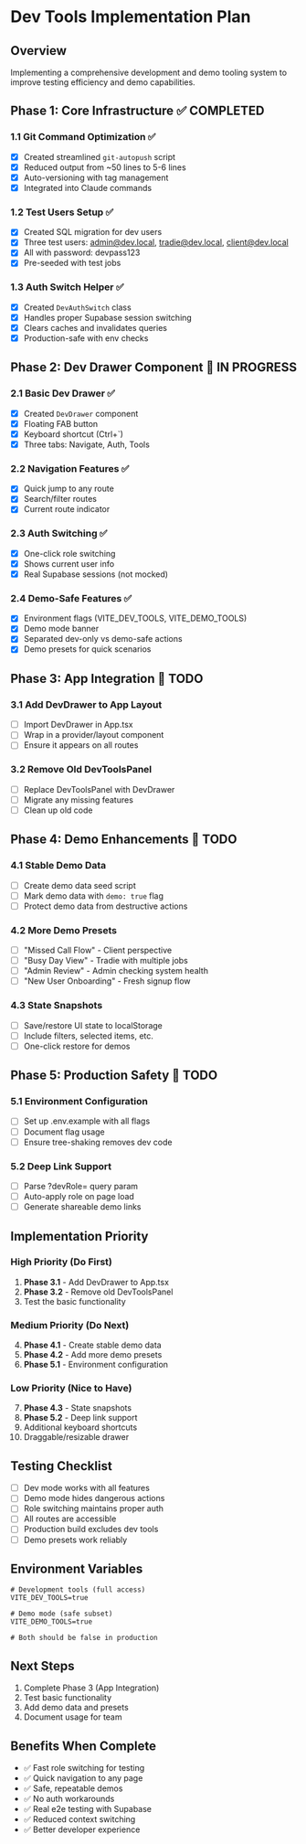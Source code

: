 # Dev Tools Implementation Plan

## Overview
Implementing a comprehensive development and demo tooling system to improve testing efficiency and demo capabilities.

## Phase 1: Core Infrastructure ✅ COMPLETED
### 1.1 Git Command Optimization ✅
- [x] Created streamlined `git-autopush` script
- [x] Reduced output from ~50 lines to 5-6 lines
- [x] Auto-versioning with tag management
- [x] Integrated into Claude commands

### 1.2 Test Users Setup ✅
- [x] Created SQL migration for dev users
- [x] Three test users: admin@dev.local, tradie@dev.local, client@dev.local
- [x] All with password: devpass123
- [x] Pre-seeded with test jobs

### 1.3 Auth Switch Helper ✅
- [x] Created `DevAuthSwitch` class
- [x] Handles proper Supabase session switching
- [x] Clears caches and invalidates queries
- [x] Production-safe with env checks

## Phase 2: Dev Drawer Component 🚧 IN PROGRESS
### 2.1 Basic Dev Drawer ✅
- [x] Created `DevDrawer` component
- [x] Floating FAB button
- [x] Keyboard shortcut (Ctrl+`)
- [x] Three tabs: Navigate, Auth, Tools

### 2.2 Navigation Features ✅
- [x] Quick jump to any route
- [x] Search/filter routes
- [x] Current route indicator

### 2.3 Auth Switching ✅
- [x] One-click role switching
- [x] Shows current user info
- [x] Real Supabase sessions (not mocked)

### 2.4 Demo-Safe Features ✅
- [x] Environment flags (VITE_DEV_TOOLS, VITE_DEMO_TOOLS)
- [x] Demo mode banner
- [x] Separated dev-only vs demo-safe actions
- [x] Demo presets for quick scenarios

## Phase 3: App Integration 🔴 TODO
### 3.1 Add DevDrawer to App Layout
- [ ] Import DevDrawer in App.tsx
- [ ] Wrap in a provider/layout component
- [ ] Ensure it appears on all routes

### 3.2 Remove Old DevToolsPanel
- [ ] Replace DevToolsPanel with DevDrawer
- [ ] Migrate any missing features
- [ ] Clean up old code

## Phase 4: Demo Enhancements 🔴 TODO
### 4.1 Stable Demo Data
- [ ] Create demo data seed script
- [ ] Mark demo data with `demo: true` flag
- [ ] Protect demo data from destructive actions

### 4.2 More Demo Presets
- [ ] "Missed Call Flow" - Client perspective
- [ ] "Busy Day View" - Tradie with multiple jobs
- [ ] "Admin Review" - Admin checking system health
- [ ] "New User Onboarding" - Fresh signup flow

### 4.3 State Snapshots
- [ ] Save/restore UI state to localStorage
- [ ] Include filters, selected items, etc.
- [ ] One-click restore for demos

## Phase 5: Production Safety 🔴 TODO
### 5.1 Environment Configuration
- [ ] Set up .env.example with all flags
- [ ] Document flag usage
- [ ] Ensure tree-shaking removes dev code

### 5.2 Deep Link Support
- [ ] Parse ?devRole= query param
- [ ] Auto-apply role on page load
- [ ] Generate shareable demo links

## Implementation Priority

### High Priority (Do First)
1. **Phase 3.1** - Add DevDrawer to App.tsx
2. **Phase 3.2** - Remove old DevToolsPanel
3. Test the basic functionality

### Medium Priority (Do Next)
4. **Phase 4.1** - Create stable demo data
5. **Phase 4.2** - Add more demo presets
6. **Phase 5.1** - Environment configuration

### Low Priority (Nice to Have)
7. **Phase 4.3** - State snapshots
8. **Phase 5.2** - Deep link support
9. Additional keyboard shortcuts
10. Draggable/resizable drawer

## Testing Checklist
- [ ] Dev mode works with all features
- [ ] Demo mode hides dangerous actions
- [ ] Role switching maintains proper auth
- [ ] All routes are accessible
- [ ] Production build excludes dev tools
- [ ] Demo presets work reliably

## Environment Variables
```env
# Development tools (full access)
VITE_DEV_TOOLS=true

# Demo mode (safe subset)
VITE_DEMO_TOOLS=true

# Both should be false in production
```

## Next Steps
1. Complete Phase 3 (App Integration)
2. Test basic functionality
3. Add demo data and presets
4. Document usage for team

## Benefits When Complete
- ✅ Fast role switching for testing
- ✅ Quick navigation to any page
- ✅ Safe, repeatable demos
- ✅ No auth workarounds
- ✅ Real e2e testing with Supabase
- ✅ Reduced context switching
- ✅ Better developer experience